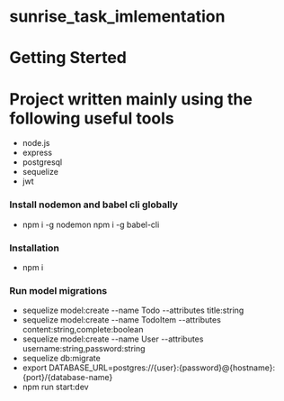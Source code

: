 # sunrise_task_imlementation
# Getting Sterted
# Project written mainly using the following useful tools 
* node.js
* express
* postgresql
* sequelize
* jwt
### Install nodemon and babel cli globally
* npm i -g nodemon npm i -g babel-cli
### Installation
* npm i
### Run model migrations
* sequelize model:create --name Todo --attributes title:string
* sequelize model:create --name TodoItem --attributes content:string,complete:boolean
* sequelize model:create --name User --attributes username:string,password:string
* sequelize db:migrate
* export DATABASE_URL=postgres://{user}:{password}@{hostname}:{port}/{database-name}
* npm run start:dev
